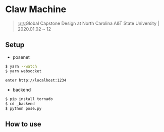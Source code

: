 # Claw Machine 
> 🇺🇸Global Capstone Design at North Carolina A&T State University | 2020.01.02 ~ 12

## Setup

- posenet

```sh
$ yarn --watch
$ yarn websocket

enter http://localhost:1234
```

- backend

```sh
$ pip install tornado
$ cd _backend
$ python pose.py

```

## How to use

